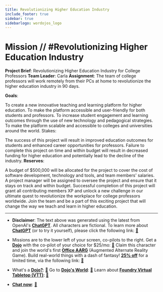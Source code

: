 ```yaml
---
title: Revolutionizing Higher Education Industry
include_footer: true
sidebar: true
sidebarlogo: wordojos_logo
---
```

# Mission // #Revolutionizing Higher Education Industry

**Project Brief**:
Revolutionizing Higher Education Industry for College Professors
**Team Leader**: Carla
**Assignment**:
The team of college professors will work remotely from their PCs at home to revolutionize the higher education industry in 90 days.

**Goals**:

To create a new innovative teaching and learning platform for higher education.
To make the platform accessible and user-friendly for both students and professors.
To increase student engagement and learning outcomes through the use of new technology and pedagogical strategies.
To make the platform scalable and accessible to colleges and universities around the world.
Stakes:

The success of this project will result in improved education outcomes for students and enhanced career opportunities for professors.
Failure to complete this project on time and within budget will result in decreased funding for higher education and potentially lead to the decline of the industry.
**Reserves**:

A budget of $500,000 will be allocated for the project to cover the cost of software development, technology and tools, and team members' salaries.
A project manager will be assigned to oversee the project and ensure that it stays on track and within budget.
Successful completion of this project will grant all contributing members XP and unlock a new challenge in our ultimate quest to revolutionize the workplace for college professors worldwide. Join the team and be a part of this exciting project that will change the way we teach and learn in higher education.

---

* **Disclaimer**: The text above was generated using the latest from OpenAI's [**ChatGPT**](https://openai.com/blog/chatgpt/).  All characters are fictional.  To learn more about [**ChatGPT**](https://openai.com/blog/chatgpt/) (or to try it yourself), please click the following link: [:closed_book:](https://openai.com/blog/chatgpt/)

* Missions are to the lower left of your screen, co-pilots to the right. Get a [**Dojo**](https://workmates.live/marketplace) with the co-pilot of your choice for $25/mo: [:green_book:](https://workmates.live/marketplace)  Claim this character and join the world's first [**Office AARG**](https://dojos.world) (Augmented Alternate Reality Game). Build real-world things with a dash of fantasy! [**25% off**](https://blog.workmates.live/deal-on-a-dojo) for a limited time, via the following link: [:green_book:](https://blog.workmates.live/deal-on-a-dojo) 

* What's a [**Dojo?**](https://workdojos.com): [:blue_book:](https://workdojos.com)  Go to [**Dojo's World**](https://dojos.world): [:blue_book:](https://dojos.world)  Learn about [**Foundry Virtual Tabletop (VTT)**](https://foundryvtt.com): [:closed_book:](https://foundryvtt.com/)

* [**Chat now**](https://chat.workmates.live/channel/support): [:ledger:](https://chat.workmates.live/channel/support)
